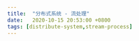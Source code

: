 ```yaml
---
title:  "分布式系统 - 流处理"
date:   2020-10-15 20:53:00 +0800
tags: [distribute-system,stream-process]
---
```


